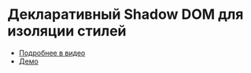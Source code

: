 # Декларативный Shadow DOM для изоляции стилей

- [Подробнее в видео](TODO)
- [Демо](https://pepelsbey.github.io/playground/38/)
